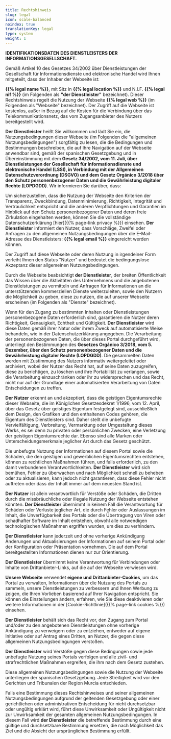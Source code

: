 ```yaml
---
title: Rechtshinweis
slug: legal
icon: scale-balanced
noindex: true
translationKey: legal
type: system
weight: 1
---
```


**IDENTIFIKATIONSDATEN DES DIENSTLEISTERS DER INFORMATIONSGESELLSCHAFT.**

Gemäß Artikel 10 des Gesetzes 34/2002 über Dienstleistungen der Gesellschaft für Informationsdienste und elektronische Handel wird Ihnen mitgeteilt, dass der Inhaber der Webseite ist:

**{{% legal name %}}**, mit Sitz in **{{% legal location %}}** und N.I.F. **{{% legal nif %}}** (im Folgenden als **"der Dienstleister"** bezeichnet). Dieser Rechtshinweis regelt die Nutzung der Webseite **{{% legal web %}}** (im Folgenden als "Webseite" bezeichnet). Der Zugriff auf die Webseite ist kostenlos, außer in Bezug auf die Kosten für die Verbindung über das Telekommunikationsnetz, das vom Zugangsanbieter des Nutzers bereitgestellt wird.

**Der Dienstleister** heißt Sie willkommen und lädt Sie ein, die Nutzungsbedingungen dieser Webseite (im Folgenden die "allgemeinen Nutzungsbedingungen") sorgfältig zu lesen, die die Bedingungen und Bestimmungen beschreiben, die auf Ihre Navigation auf der Webseite anwendbar sind, gemäß der spanischen Gesetzgebung und in Übereinstimmung mit dem **Gesetz 34/2002, vom 11. Juli, über Dienstleistungen der Gesellschaft für Informationsdienste und elektronische Handel (LSSI), in Verbindung mit der Allgemeinen Datenschutzverordnung (DSGVO) und dem Gesetz Orgánico 3/2018 über den Schutz personenbezogener Daten und die Gewährleistung digitaler Rechte (LOPDGDD)**. Wir informieren Sie darüber, dass:

Um sicherzustellen, dass die Nutzung der Webseite den Kriterien der Transparenz, Zweckbindung, Datenminimierung, Richtigkeit, Integrität und Vertraulichkeit entspricht und die anderen Verpflichtungen und Garantien im Hinblick auf den Schutz personenbezogener Daten und deren freie Zirkulation eingehalten werden, können Sie die vollständige Datenschutzerklärung [hier]({{% page-link privacy %}}) einsehen. **Der Dienstleister** informiert den Nutzer, dass Vorschläge, Zweifel oder Anfragen zu den allgemeinen Nutzungsbedingungen über die E-Mail-Adresse des Dienstleisters: **{{% legal email %}}** eingereicht werden können.

Der Zugriff auf diese Webseite oder deren Nutzung in irgendeiner Form verleiht Ihnen den Status "Nutzer" und bedeutet die bedingungslose Akzeptanz dieser allgemeinen Nutzungsbedingungen.

Durch die Webseite beabsichtigt **der Dienstleister**, der breiten Öffentlichkeit das Wissen über die Aktivitäten des Unternehmens und die angebotenen Dienstleistungen zu vermitteln und Anfragen für Informationen an die unterstützenden kommerziellen Dienste weiterzuleiten, sowie den Nutzern die Möglichkeit zu geben, diese zu nutzen, die auf unserer Webseite erscheinen (im Folgenden als "Dienste" bezeichnet).

Wenn für den Zugang zu bestimmten Inhalten oder Dienstleistungen personenbezogene Daten erforderlich sind, garantieren die Nutzer deren Richtigkeit, Genauigkeit, Echtheit und Gültigkeit. **Der Dienstleister** wird diese Daten gemäß ihrer Natur oder ihrem Zweck auf automatisierte Weise behandeln, wie in der Datenschutzerklärung angegeben. Die Verarbeitung der personenbezogenen Daten, die über dieses Portal durchgeführt wird, unterliegt den Bestimmungen des **Gesetzes Orgánico 3/2018, vom 5. Dezember, über den Schutz personenbezogener Daten und die Gewährleistung digitaler Rechte (LOPDGDD)**. Die gesammelten Daten werden mit Zustimmung des Nutzers informativ weitergeleitet oder archiviert, wobei der Nutzer das Recht hat, auf seine Daten zuzugreifen, diese zu berichtigen, zu löschen und ihre Portabilität zu verlangen, sowie die Verarbeitung einzuschränken oder ihr zu widersprechen und das Recht, nicht nur auf der Grundlage einer automatisierten Verarbeitung von Daten Entscheidungen zu treffen.

**Der Nutzer** erkennt an und akzeptiert, dass die geistigen Eigentumsrechte dieser Webseite, die im Königlichen Gesetzesdekret 1/1996, vom 12. April, über das Gesetz über geistiges Eigentum festgelegt sind, ausschließlich dem Design, den Grafiken und den enthaltenen Codes gehören, die Eigentum des Dienstleisters sind. Daher stellt die unbefugte Vervielfältigung, Verbreitung, Vermarktung oder Umgestaltung dieses Werks, es sei denn zu privaten oder persönlichen Zwecken, eine Verletzung der geistigen Eigentumsrechte dar. Ebenso sind alle Marken oder Unterscheidungsmerkmale jeglicher Art durch das Gesetz geschützt.

Die unbefugte Nutzung der Informationen auf diesem Portal sowie die Schäden, die den geistigen und gewerblichen Eigentumsrechten entstehen, können zu rechtlichen Maßnahmen führen, und falls erforderlich, zu den damit verbundenen Verantwortlichkeiten. **Der Dienstleister** wird sich bemühen, Fehler zu überwachen und nach Möglichkeit schnell zu beheben oder zu aktualisieren, kann jedoch nicht garantieren, dass diese Fehler nicht auftreten oder dass der Inhalt immer auf dem neuesten Stand ist.

**Der Nutzer** ist allein verantwortlich für Verstöße oder Schäden, die Dritten durch die missbräuchliche oder illegale Nutzung der Webseite entstehen könnten. **Der Dienstleister** übernimmt in keinem Fall die Verantwortung für Schäden oder Verluste jeglicher Art, die durch Fehler oder Auslassungen im Inhalt, die Unverfügbarkeit des Portals oder die Übertragung von Viren oder schadhafter Software im Inhalt entstehen, obwohl alle notwendigen technologischen Maßnahmen ergriffen wurden, um dies zu verhindern.

**Der Dienstleister** kann jederzeit und ohne vorherige Ankündigung Änderungen und Aktualisierungen der Informationen auf seinem Portal oder der Konfiguration oder Präsentation vornehmen. Die auf dem Portal bereitgestellten Informationen dienen nur zur Orientierung.

**Der Dienstleister** übernimmt keine Verantwortung für Verbindungen oder Inhalte von Drittanbieter-Links, auf die auf der Webseite verwiesen wird.

**Unsere Webseite** verwendet **eigene und Drittanbieter-Cookies**, um das Portal zu verwalten, Informationen über die Nutzung des Portals zu sammeln, unsere Dienstleistungen zu verbessern und Ihnen Werbung zu zeigen, die Ihren Vorlieben basierend auf Ihrer Navigation entspricht. Sie können die Einstellungen ändern, erfahren, wie Sie diese deaktivieren oder weitere Informationen in der [Cookie-Richtlinie]({{% page-link cookies %}}) einsehen.

**Der Dienstleister** behält sich das Recht vor, den Zugang zum Portal und/oder zu den angebotenen Dienstleistungen ohne vorherige Ankündigung zu verweigern oder zu entziehen, entweder auf eigene Initiative oder auf Antrag eines Dritten, an Nutzer, die gegen diese allgemeinen Nutzungsbedingungen verstoßen.

**Der Dienstleister** wird Verstöße gegen diese Bedingungen sowie jede unbefugte Nutzung seines Portals verfolgen und alle zivil- und strafrechtlichen Maßnahmen ergreifen, die ihm nach dem Gesetz zustehen.

Diese allgemeinen Nutzungsbedingungen sowie die Nutzung der Webseite unterliegen der spanischen Gesetzgebung. Jede Streitigkeit wird vor den Gerichten und Tribunalen der Region Murcia entschieden.

Falls eine Bestimmung dieses Rechtshinweises und seiner allgemeinen Nutzungsbedingungen aufgrund der geltenden Gesetzgebung oder einer gerichtlichen oder administrativen Entscheidung für nicht durchsetzbar oder ungültig erklärt wird, führt diese Unwirksamkeit oder Ungültigkeit nicht zur Unwirksamkeit der gesamten allgemeinen Nutzungsbedingungen. In diesem Fall wird **der Dienstleister** die betreffende Bestimmung durch eine gültige und durchsetzbare Bestimmung ersetzen, die nach Möglichkeit das Ziel und die Absicht der ursprünglichen Bestimmung erfüllt.
